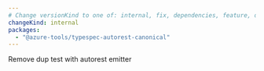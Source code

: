 ```yaml
---
# Change versionKind to one of: internal, fix, dependencies, feature, deprecation, breaking
changeKind: internal
packages:
  - "@azure-tools/typespec-autorest-canonical"
---
```


Remove dup test with autorest emitter
